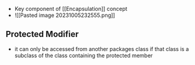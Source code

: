 - Key component of [[Encapsulation]] concept 
- ![[Pasted image 20231005232555.png]]
## Protected Modifier 
- it can only be accessed from another packages class if that class is a subclass of the class containing the protected member  